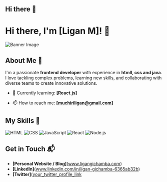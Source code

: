 ## Hi there 👋
# Hi there, I'm [Ligan M]! 👋

![Banner Image](your_banner_image_url_here)

## About Me 🚀

I'm a passionate **frontend developer** with experience in **htmll, css and java**. I love tackling complex problems, learning new skills, and collaborating with diverse teams to create innovative solutions.

- 🌱 Currently learning: **[React.js]**

- 📫 How to reach me: **[muchiriligan@gmail.com]**

## My Skills 🧠

![HTML](https://img.shields.io/badge/-HTML-E34F26?style=flat-square&logo=html5&logoColor=white)
![CSS](https://img.shields.io/badge/-CSS-1572B6?style=flat-square&logo=css3&logoColor=white)
![JavaScript](https://img.shields.io/badge/-JavaScript-F7DF1E?style=flat-square&logo=javascript&logoColor=black)
![React](https://img.shields.io/badge/-React-61DAFB?style=flat-square&logo=react&logoColor=black)
![Node.js](https://img.shields.io/badge/-Node.js-339933?style=flat-square&logo=node.js&logoColor=white)


## Get in Touch 📬

- **[Personal Website / Blog]**(www.ligangichamba.com)
- **[LinkedIn]**(www.linkedin.com/in/ligan-gichamba-6365ab32b)
- **[Twitter]**([your_twitter_profile_link](https://x.com/search?q=link&src=typed_query)

